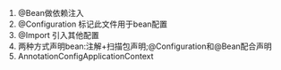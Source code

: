 1. @Bean做依赖注入
2. @Configuration 标记此文件用于bean配置
3. @Import 引入其他配置
4. 两种方式声明bean:注解+扫描包声明;@Configuration和@Bean配合声明
5. AnnotationConfigApplicationContext